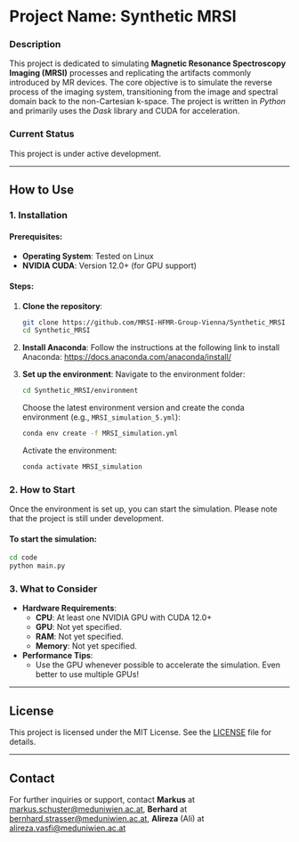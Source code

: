 # Project Name: Synthetic MRSI

### Description
This project is dedicated to simulating **Magnetic Resonance Spectroscopy Imaging (MRSI)** processes and replicating the artifacts commonly introduced by MR devices. The core objective is to simulate the reverse process of the imaging system, transitioning from the image and spectral domain back to the non-Cartesian k-space.
The project is written in _Python_ and primarily uses the _Dask_ library and CUDA for acceleration.

### Current Status
This project is under active development.

---

## How to Use

### 1. Installation

#### Prerequisites:
- **Operating System**: Tested on Linux
- **NVIDIA CUDA**: Version 12.0+ (for GPU support)

#### Steps:
1. **Clone the repository**:
    ```bash
    git clone https://github.com/MRSI-HFMR-Group-Vienna/Synthetic_MRSI
    cd Synthetic_MRSI
    ```
2. **Install Anaconda**: 
   Follow the instructions at the following link to install Anaconda: 
   https://docs.anaconda.com/anaconda/install/

3. **Set up the environment**: 
    Navigate to the environment folder: 
    ```bash
    cd Synthetic_MRSI/environment
    ```
    Choose the latest environment version and create the conda environment (e.g., `MRSI_simulation_5.yml`):
    ```bash
    conda env create -f MRSI_simulation.yml
    ```
    Activate the environment:
    ```bash
    conda activate MRSI_simulation
    ```

### 2. How to Start
Once the environment is set up, you can start the simulation. Please note that the project is still under development.

#### To start the simulation:
```bash
cd code
python main.py
```

### 3. What to Consider
- **Hardware Requirements**:
    - **CPU**: At least one NVIDIA GPU with CUDA 12.0+
    - **GPU**: Not yet specified.
    - **RAM**: Not yet specified.
    - **Memory**: Not yet specified.
- **Performance Tips**:
    - Use the GPU whenever possible to accelerate the simulation. Even better to use multiple GPUs!


---

## License

This project is licensed under the MIT License. See the [LICENSE](./LICENSE) file for details.

---

## Contact

For further inquiries or support, contact **Markus** at markus.schuster@meduniwien.ac.at, **Berhard** at bernhard.strasser@meduniwien.ac.at, **Alireza** (Ali) at alireza.vasfi@meduniwien.ac.at
